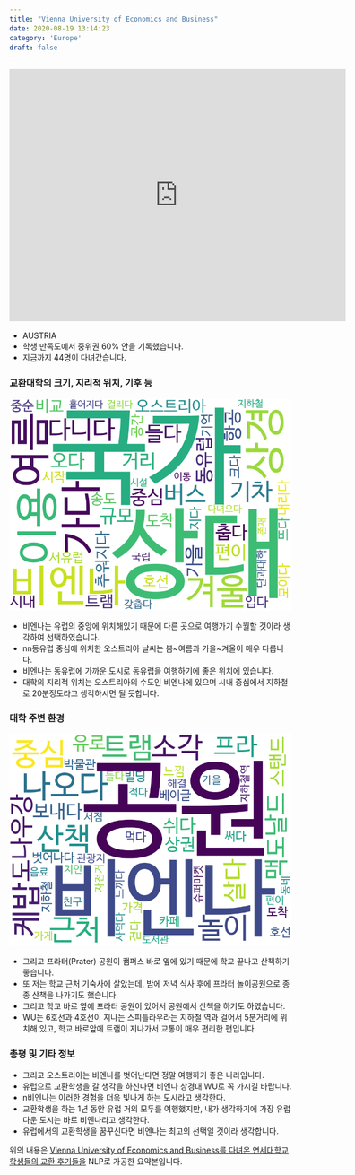 ```yaml
---
title: "Vienna University of Economics and Business"
date: 2020-08-19 13:14:23
category: 'Europe'
draft: false
---
```


<iframe
width="600"
height="450"
frameborder="0" style="border:0"
src="https://www.google.com/maps/embed/v1/place?key=AIzaSyC9e1AME-pVmWC4hBpFdu5S4dKzyepa3HQ&q=Vienna+University+of+Economics+and+Business&center=48.2134275,16.4084666&zoom=14" allowfullscreen>
</iframe>

* AUSTRIA
* 학생 만족도에서 중위권 60% 안을 기록했습니다.
* 지금까지 44명이 다녀갔습니다. 

### 교환대학의 크기, 지리적 위치, 기후 등

![gen_info-WordCloud](../univ_wordclouds_okt/gen_info/AT000006_gen_info_okt.png)

* 비엔나는 유럽의 중앙에 위치해있기 때문에 다른 곳으로 여행가기 수월할 것이라 생각하여 선택하였습니다.
* nn동유럽 중심에 위치한 오스트리아 날씨는 봄~여름과 가을~겨울이 매우 다릅니다.
* 비엔나는 동유럽에 가까운 도시로 동유럽을 여행하기에 좋은 위치에 있습니다.
* 대학의 지리적 위치는 오스트리아의 수도인 비엔나에 있으며 시내 중심에서 지하철로 20분정도라고 생각하시면 될 듯합니다.


### 대학 주변 환경

![env_info-WordCloud](../univ_wordclouds_okt/env_info/AT000006_env_info_okt.png)

* 그리고 프라터(Prater) 공원이 캠퍼스 바로 옆에 있기 때문에 학교 끝나고 산책하기 좋습니다.
* 또 저는 학교 근처 기숙사에 살았는데, 밤에 저녁 식사 후에 프라터 놀이공원으로 종종 산책을 나가기도 했습니다.
* 그리고 학교 바로 옆에 프라터 공원이 있어서 공원에서 산책을 하기도 하였습니다.
* WU는 6호선과 4호선이 지나는 스피틀라우라는 지하철 역과 걸어서 5분거리에 위치해 있고, 학교 바로앞에 트램이 지나가서 교통이 매우 편리한 편입니다.


### 총평 및 기타 정보 
* 그리고 오스트리아는 비엔나를 벗어난다면 정말 여행하기 좋은 나라입니다.
* 유럽으로 교환학생을 갈 생각을 하신다면 비엔나 상경대 WU로 꼭 가시길 바랍니다.
* n비엔나는 이러한 경험을 더욱 빛나게 하는 도시라고 생각한다.
* 교환학생을 하는 1년 동안 유럽 거의 모두를 여행했지만, 내가 생각하기에 가장 유럽다운 도시는 바로 비엔나라고 생각한다.
* 유럽에서의 교환학생을 꿈꾸신다면 비엔나는 최고의 선택일 것이라 생각합니다.


위의 내용은 [Vienna University of Economics and Business를 다녀온 연세대학교 학생들의 교환 후기들을](http://oia.yonsei.ac.kr/partner/expReport.asp?ucode=AT000006&bgbn=A) NLP로 가공한 요약본입니다. 
